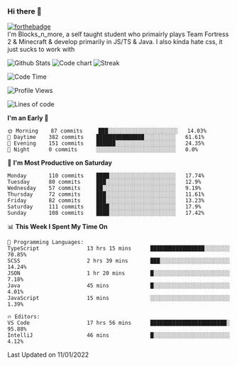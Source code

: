 ### Hi there 👋
[![forthebadge](https://forthebadge.com/images/badges/0-percent-optimized.svg)](https://forthebadge.com)<br>
I'm Blocks_n_more, a self taught student who primairly plays Team Fortress 2 & Minecraft & develop primarily in JS/TS & Java. I also kinda hate css, it just sucks to work with

![Github Stats](https://github-readme-stats.vercel.app/api?username=blocksnmore&show_icons=true&theme=dark)
![Code chart](https://github-readme-stats.vercel.app/api/top-langs/?username=blocksnmore&layout=compact&theme=dark)
![Streak](https://github-readme-streak-stats.herokuapp.com/?user=blocksnmore&theme=dark&hide_border=true)
<!--START_SECTION:waka-->
![Code Time](http://img.shields.io/badge/Code%20Time-162%20hrs%2018%20mins-blue)

![Profile Views](http://img.shields.io/badge/Profile%20Views-1-blue)

![Lines of code](https://img.shields.io/badge/From%20Hello%20World%20I%27ve%20Written-2%20Million%20lines%20of%20code-blue)

**I'm an Early 🐤** 

```text
🌞 Morning    87 commits     ███░░░░░░░░░░░░░░░░░░░░░░   14.03% 
🌆 Daytime    382 commits    ███████████████░░░░░░░░░░   61.61% 
🌃 Evening    151 commits    ██████░░░░░░░░░░░░░░░░░░░   24.35% 
🌙 Night      0 commits      ░░░░░░░░░░░░░░░░░░░░░░░░░   0.0%

```
📅 **I'm Most Productive on Saturday** 

```text
Monday       110 commits    ████░░░░░░░░░░░░░░░░░░░░░   17.74% 
Tuesday      80 commits     ███░░░░░░░░░░░░░░░░░░░░░░   12.9% 
Wednesday    57 commits     ██░░░░░░░░░░░░░░░░░░░░░░░   9.19% 
Thursday     72 commits     ███░░░░░░░░░░░░░░░░░░░░░░   11.61% 
Friday       82 commits     ███░░░░░░░░░░░░░░░░░░░░░░   13.23% 
Saturday     111 commits    ████░░░░░░░░░░░░░░░░░░░░░   17.9% 
Sunday       108 commits    ████░░░░░░░░░░░░░░░░░░░░░   17.42%

```


📊 **This Week I Spent My Time On** 

```text
💬 Programming Languages: 
TypeScript               13 hrs 15 mins      █████████████████░░░░░░░░   70.85% 
SCSS                     2 hrs 39 mins       ███░░░░░░░░░░░░░░░░░░░░░░   14.24% 
JSON                     1 hr 20 mins        █░░░░░░░░░░░░░░░░░░░░░░░░   7.18% 
Java                     45 mins             █░░░░░░░░░░░░░░░░░░░░░░░░   4.01% 
JavaScript               15 mins             ░░░░░░░░░░░░░░░░░░░░░░░░░   1.39%

🔥 Editors: 
VS Code                  17 hrs 56 mins      ████████████████████████░   95.88% 
IntelliJ                 46 mins             █░░░░░░░░░░░░░░░░░░░░░░░░   4.12%

```


 Last Updated on 11/01/2022
<!--END_SECTION:waka-->
